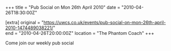 +++
title = "Pub Social on Mon 26th April 2010"
date = "2010-04-26T18:30:00Z"

[extra]
original = "https://uwcs.co.uk/events/pub-social-on-mon-26th-april-2010-1474489038221/"    
end = "2010-04-26T20:00:00Z"
location = "The Phantom Coach"
+++

Come join our weekly pub social

